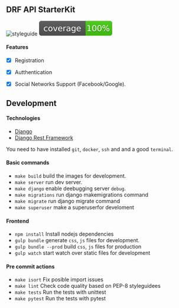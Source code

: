 ## DRF API StarterKit


![styleguide](https://img.shields.io/badge/styleguide-flake8-blue)
![Coverage](web/badges/coverage.svg) 


#### Features

  - [x] Registration
  - [x] Autthentication
  - [x] Social Networks Support (Facebook/Google).
   

## Development

#### Technologies

  * [Django](https://www.djangoproject.com/)
  * [Django Rest Framework](http://www.django-rest-framework.org/)

You need to have installed `git`, `docker`, `ssh` and and a good `terminal`.

#### Basic commands
  * `make build` build the images for development. 
  * `make server` run dev server.
  * `make django` enable deebugging server `debug`.
  * `make migrations` run django makemigrations command
  * `make migrate` run django migrate command
  * `make superuser` make a superuserfor develoment

#### Frontend
  * `npm install` Install nodejs dependencies
  * `gulp bundle` generate `css`, `js`  files for development.
  * `gulp bundle --prod` build `css`, `js` files for production
  * `gulp watch` start watch over static files for development
   
#### Pre commit actions
  * `make isort` Fix posible import issues
  * `make lint` Check code quality based on PEP-8 styleguidees
  * `make tests` Run the tests with unittest
  * `make pytest` Run the tests with pytest
